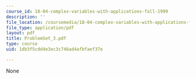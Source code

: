 ```yaml
---
course_id: 18-04-complex-variables-with-applications-fall-1999
description: ''
file_location: /coursemedia/18-04-complex-variables-with-applications-fall-1999/1db3f5cdd4e3ec3c746ad4afbfaef37e_ProblemSet_3.pdf
file_type: application/pdf
layout: pdf
title: ProblemSet_3.pdf
type: course
uid: 1db3f5cdd4e3ec3c746ad4afbfaef37e

---
```

None